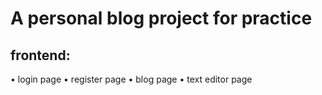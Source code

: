 # A personal blog project for practice
## frontend:
• login page
• register page
• blog page 
• text editor page
